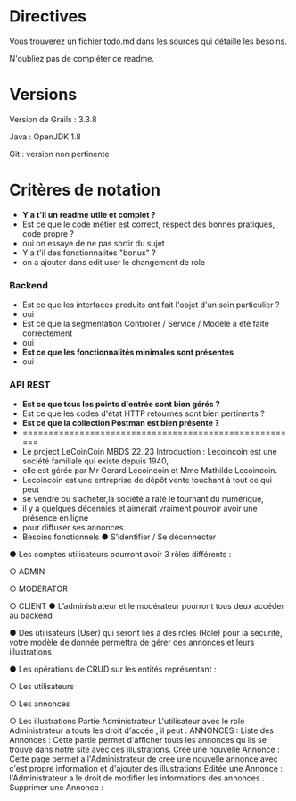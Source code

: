 # Directives

Vous trouverez un fichier todo.md dans les sources qui détaille les besoins.

N'oubliez pas de compléter ce readme.

# Versions
Version de Grails : 3.3.8

Java : OpenJDK 1.8

Git : version non pertinente

# Critères de notation
- **Y a t'il un readme utile et complet ?**
- Est ce que le code métier est correct, respect des bonnes pratiques, code propre ?
- oui on essaye de ne pas sortir du sujet 
- Y a t'il des fonctionnalités "bonus" ?
- on a ajouter dans edit user le changement de role 
### Backend
- Est ce que les interfaces produits ont fait l'objet d'un soin particulier ?
- oui
- Est ce que la segmentation Controller / Service / Modèle a été faite correctement
- oui 
- **Est ce que les fonctionnalités minimales sont présentes**
- oui 
### API REST
- **Est ce que tous les points d'entrée sont bien gérés ?**
- Est ce que les codes d'état HTTP retournés sont bien pertinents ? 
- **Est ce que la collection Postman est bien présente ?**
- ======================================================
- Le project LeCoinCoin MBDS 22_23
  Introduction :
  Lecoincoin est une société familiale qui existe depuis 1940, 
- elle est gérée par Mr Gerard Lecoincoin et Mme Mathilde Lecoincoin.
- Lecoincoin est une entreprise de dépôt vente touchant à tout ce qui peut
- se vendre ou s’acheter,la société a raté le tournant du numérique,
- il y a quelques décennies et aimerait vraiment pouvoir avoir une présence en ligne
- pour diffuser ses annonces.
- Besoins fonctionnels
  ● S’identifier / Se déconnecter

● Les comptes utilisateurs pourront avoir 3 rôles différents :

○ ADMIN

○ MODERATOR

○ CLIENT
● L’administrateur et le modérateur pourront tous deux accéder au backend

● Des utilisateurs (User) qui seront liés à des rôles (Role) pour la sécurité, votre modèle de donnée permettra de gérer des annonces et leurs illustrations

● Les opérations de CRUD sur les entités représentant :

○ Les utilisateurs

○ Les annonces

○ Les illustrations
Partie Administrateur
L'utilisateur avec le role Administrateur a touts les droit d'accée , il peut :
ANNONCES :
Liste des Annonces :
Cette partie permet d'afficher touts les annonces qu ils se trouve dans notre site avec ces illustrations.
Crée une nouvelle Annonce :
Cette page permet a l'Administrateur de cree une nouvelle annonce avec c'est propre information et d'ajouter des illustrations
Editée une Annonce :
l'Administrateur a le droit de modifier les informations des annonces .
Supprimer une Annonce :


